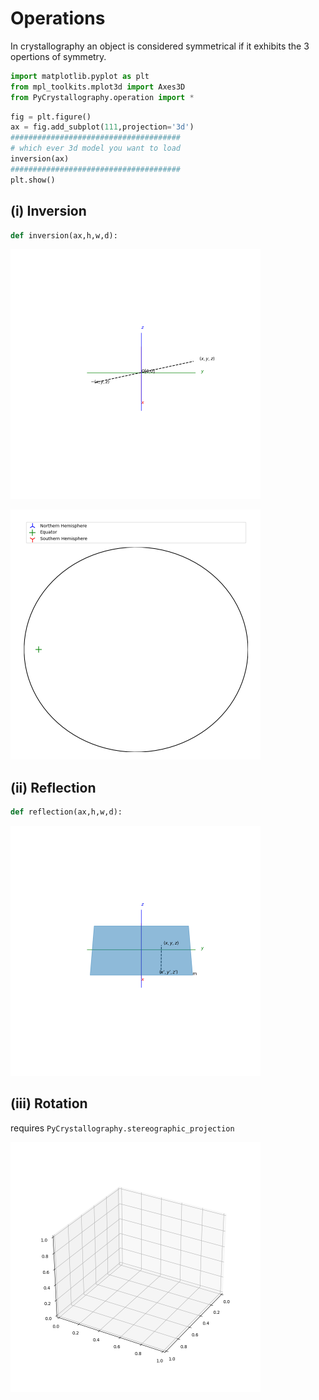 # Operations

In crystallography an object is considered symmetrical if it exhibits the 3 opertions of symmetry.

```py
import matplotlib.pyplot as plt
from mpl_toolkits.mplot3d import Axes3D
from PyCrystallography.operation import *
```
```py
fig = plt.figure()
ax = fig.add_subplot(111,projection='3d')
######################################
# which ever 3d model you want to load
inversion(ax)
######################################
plt.show()
```

## (i) Inversion <a name="i"></a>
```py
def inversion(ax,h,w,d):
```

<p float="left">
  <img src="../PyCrystallography/Images/inversion.gif" width="400" />
</p>

<p float="left">
  <img src="../PyCrystallography/Images/stereographic_projection_inversion.gif" width="400" />
</p>

## (ii) Reflection <a name="ii"></a>

```py
def reflection(ax,h,w,d):
```

<p float="left">
  <img src="../PyCrystallography/Images/reflection.gif" width="400" />
</p>

## (iii) Rotation <a name="iii"></a>
requires `PyCrystallography.stereographic_projection`
<p float="left">
  <img src="../PyCrystallography/Images/stereographic_projection_rotation.gif" width="400" />
</p>
